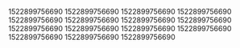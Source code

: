 1522899756690
1522899756690
1522899756690
1522899756690
1522899756690
1522899756690
1522899756690
1522899756690
1522899756690
1522899756690
1522899756690
1522899756690
1522899756690
1522899756690
1522899756690